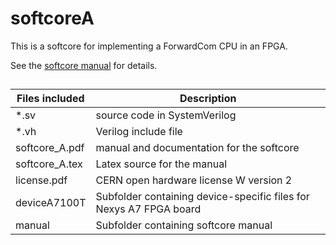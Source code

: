 # softcoreA
This is a softcore for implementing a ForwardCom CPU in an FPGA.

See the [softcore manual](https://github.com/ForwardCom/softcoreA/raw/main/manual/softcore_A.pdf) for details.

##

Files included |  Description
--- | ---
*.sv    |      source code in SystemVerilog
*.vh      |      Verilog include file
softcore_A.pdf  |  manual and documentation for the softcore
softcore_A.tex  |  Latex source for the manual
license.pdf  |   CERN open hardware license W version 2
deviceA7100T  |  Subfolder containing device-specific files for Nexys A7 FPGA board
manual  |  Subfolder containing softcore manual
